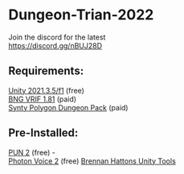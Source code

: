 # Dungeon-Trian-2022

Join the discord for the latest  <br />
https://discord.gg/nBUJ28D

## Requirements:

[Unity 2021.3.5/f1](https://unity3d.com/unity/whats-new/2021.3.5) (free)   <br />
[BNG VRIF 1.81](https://assetstore.unity.com/packages/templates/systems/vr-interaction-framework-161066) (paid)   <br />
[Synty Polygon Dungeon Pack](https://syntystore.com/products/polygon-dungeon-pack) (paid)  <br />

## Pre-Installed:

[PUN 2](https://assetstore.unity.com/packages/tools/network/pun-2-free-119922) (free) -  <br />
[Photon Voice 2](https://assetstore.unity.com/packages/tools/audio/photon-voice-2-130518) (free) 
[Brennan Hattons Unity Tools](https://github.com/bh679/Unity-Tools)


